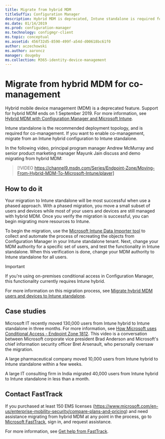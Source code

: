 ```yaml
---
title: Migrate from hybrid MDM
titleSuffix: Configuration Manager
description: Hybrid MDM is deprecated, Intune standalone is required for co-management.
ms.date: 01/14/2019
ms.prod: configuration-manager
ms.technology: configmgr-client
ms.topic: conceptual
ms.assetid: 456f32d5-8590-499f-a54d-d00618bc61f0
author: aczechowski
ms.author: aaroncz
manager: dougeby
ms.collection: M365-identity-device-management
---
```


# Migrate from hybrid MDM for co-management

Hybrid mobile device management (MDM) is a deprecated feature. Support for hybrid MDM ends on 1 September 2019. For more information, see [Hybrid MDM with Configuration Manager and Microsoft Intune](/sccm/mdm/understand/hybrid-mobile-device-management).

Intune standalone is the recommended deployment topology, and is required for co-management. If you want to enable co-management, migrate from an Intune hybrid configuration to Intune standalone. 

In the following video, principal program manager Andrew McMurray and senior product marketing manager Mayunk Jain discuss and demo migrating from hybrid MDM:

> [!VIDEO https://channel9.msdn.com/Series/Endpoint-Zone/Moving-From-Hybrid-MDM-To-Microsoft-Intune/player]



## How to do it

Your migration to Intune standalone will be most successful when use a phased approach. With a phased migration, you move a small subset of users and devices while most of your users and devices are still managed with hybrid MDM. Once you verify the migration is successful, you can begin migrating more resources to Intune.

To begin the migration, use the [Microsoft Intune Data Importer tool](/sccm/mdm/deploy-use/migrate-import-data) to collect and automate the process of recreating the objects from Configuration Manager in your Intune standalone tenant. Next, change your MDM authority for a specific set of users, and test the functionality in Intune standalone. When this verification is done, change your MDM authority to Intune standalone for all users.

> [!Important]  
> If you're using on-premises conditional access in Configuration Manager, this functionality currently requires Intune hybrid.  

For more information on this migration process, see [Migrate hybrid MDM users and devices to Intune standalone](/sccm/mdm/deploy-use/migrate-hybridmdm-to-intunesa).



## Case studies

Microsoft IT recently moved 130,000 users from Intune hybrid to Intune standalone in three months. For more information, see [How Microsoft uses Conditional Access - Endpoint Zone 1812](https://youtu.be/offk-KH7eIA?t=651). This video is a conversation between Microsoft corporate vice president Brad Anderson and Microsoft's chief information security officer Bret Arsenault, who personally oversaw the migration. 

A large pharmaceutical company moved 10,000 users from Intune hybrid to Intune standalone within a few weeks.

A large IT consulting firm in India migrated 40,000 users from Intune hybrid to Intune standalone in less than a month.



## Contact FastTrack

If you purchased at least 150 EMS licenses (https://www.microsoft.com/en-us/enterprise-mobility-security/compare-plans-and-pricing) and need assistance migrating from hybrid MDM at any point in the process, go to [Microsoft FastTrack](https://Microsoft.com/FastTrack/), sign in, and request assistance. 

For more information, see [Get help from FastTrack](/sccm/comanage/quickstart-fasttrack). 

